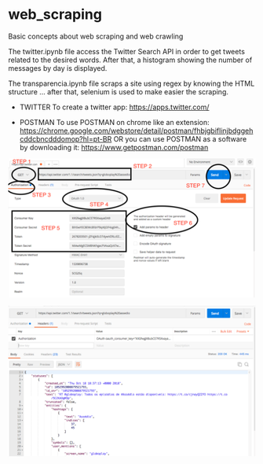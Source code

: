 # web_scraping
Basic concepts about web scraping and web crawling

The twitter.ipynb file access the Twitter Search API in order to get tweets related to the desired words.
After that, a histogram showing the number of messages by day is displayed.

The transparencia.ipynb file scraps a site using regex by knowing the HTML structure ... after that, selenium is used to make easier the scraping.

* TWITTER
To create a twitter app: https://apps.twitter.com/ 

* POSTMAN
To use POSTMAN on chrome like an extension: https://chrome.google.com/webstore/detail/postman/fhbjgbiflinjbdggehcddcbncdddomop?hl=pt-BR
OR you can use POSTMAN as a software by downloading it: https://www.getpostman.com/postman 


![Postman Steps](Postman_Steps.png)


![Postman Results](Postman_Results.png)
